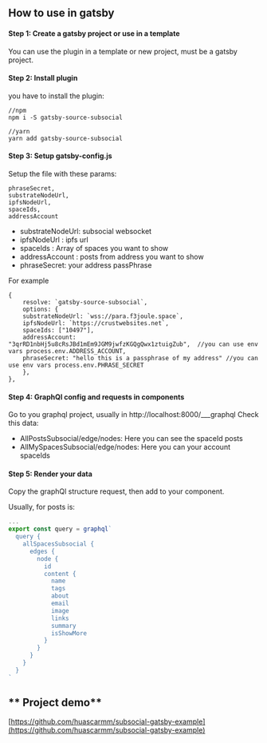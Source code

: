 ## **How to use in gatsby**

#### Step 1: Create a gatsby project or use in a template

You can use the plugin in a template or new project, must be a gatsby project.

#### Step 2: Install plugin

you have to install the plugin:

```
//npm
npm i -S gatsby-source-subsocial

//yarn
yarn add gatsby-source-subsocial
```

#### Step 3: Setup gatsby-config.js

Setup the file with these params:

    phraseSecret,
    substrateNodeUrl,
    ipfsNodeUrl,
    spaceIds,
    addressAccount

- substrateNodeUrl: subsocial websocket
- ipfsNodeUrl : ipfs url
- spaceIds : Array of spaces you want to show
- addressAccount : posts from address you want to show
- phraseSecret: your address passPhrase

For example

```
{
	resolve: `gatsby-source-subsocial`,
	options: {
    substrateNodeUrl: `wss://para.f3joule.space`,
    ipfsNodeUrl: `https://crustwebsites.net`,
    spaceIds: ["10497"],
    addressAccount: "3qrRD1nbHj5u8cRsJBd1mEm9JGM9jwfzKGQgQwx1ztuigZub",  //you can use env vars process.env.ADDRESS_ACCOUNT,
    phraseSecret: "hello this is a passphrase of my address" //you can use env vars process.env.PHRASE_SECRET
	},
},
```

#### Step 4: GraphQl config and requests in components

Go to you graphql project, usually in http://localhost:8000/\_\_\_graphql
Check this data:

- AllPostsSubsocial/edge/nodes: Here you can see the spaceId posts
- AllMySpacesSubsocial/edge/nodes: Here you can your account spaceIds

#### Step 5: Render your data

Copy the graphQl structure request, then add to your component.

Usually, for posts is:

```js
...
export const query = graphql`
  query {
    allSpacesSubsocial {
      edges {
        node {
          id
          content {
            name
            tags
            about
            email
            image
            links
            summary
            isShowMore
          }
        }
      }
    }
  }
`
```

## ** Project demo**

[https://github.com/huascarmm/subsocial-gatsby-example](https://github.com/huascarmm/subsocial-gatsby-example)
